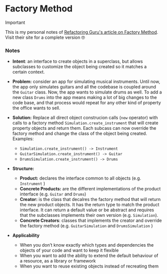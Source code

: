 # Factory Method

> [!IMPORTANT]
> This is my personal notes of [Refactoring Guru's article on Factory Method](https://refactoring.guru/design-patterns/factory-method). Visit their site for a complete version 🤓

### Notes

- **Intent**: an interface to create objects in a superclass, but allows subclasses to customize the object being created so it matches a certain context.
  
- **Problem:** consider an app for simulating musical instruments. Until now, the app only simulates guitars and all the codebase is coupled around the `Guitar` class. Now, the app wants to simulate drums as well.
To add a new class `Drums` into the app means making a lot of big changes to the code base, and that process would repeat for any other kind of property the office wants to sell.

- **Solution:** Replace all direct object construcion calls (`new` operator) with calls to a factory method `Simulation.create_instrument` that will create property objects and return them. Each subcass can now override the factory method and change the class of the object being created. Examples:
    - `Simulation.create_instrument() -> Instrument`
    - `GuitarSimulation.create_instrument() -> Guitar`
    - `DrumsSimulation.create_instrument() -> Drums`

- **Structure:**
    - **Product:** declares the interface common to all objects (e.g. `Instrument` )
    - **Concrete Products:** are the different implementations of the product interface (e.g. `Guitar` and `Drums`)
    - **Creator:** is the class that decalres the factory method that will return the new product objects. It has the return type to match the product interface. It can return a default value or be abstract and requires that the subclasses implements their own version (e.g. `Simulation`).
    - **Concrete Creators**: classes that implements the creator and override the factory method (e.g. `GuitarSimulation` and `DrumsSimulation` )

- **Applicability**
    - When you don’t know exactly which types and dependencies the objects of your code and want to keep it flexible
    - When you want to add the ability to extend the default behaviour of a resource, as a library or framework
    - When you want to reuse existing objects instead of recreating them
 

